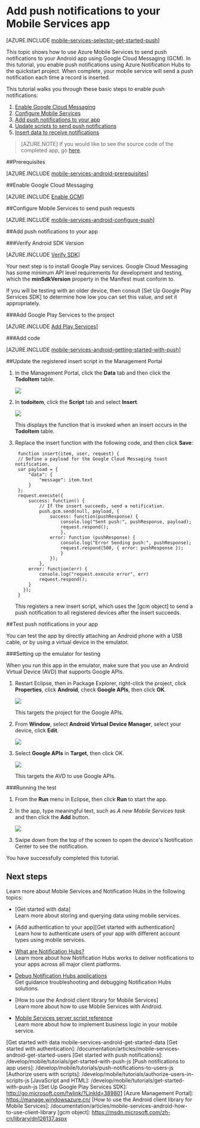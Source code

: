 <properties 
	pageTitle="Get started with push notifications (Android JavaScript) | Mobile Dev Center" 
	description="Learn how to use Azure Mobile Services to send push notifications to your Android JavaScript app." 
	services="mobile-services, notification-hubs" 
	documentationCenter="android" 
	authors="RickSaling" 
	writer="ricksal" 
	manager="dwrede" 
	editor=""/>

<tags 
	ms.service="mobile-services" 
	ms.date="06/03/2015" 
	wacn.date=""/>

# Add push notifications to your Mobile Services app

[AZURE.INCLUDE [mobile-services-selector-get-started-push](../includes/mobile-services-selector-get-started-push-EC.md)]

This topic shows how to use Azure Mobile Services to send push notifications to your Android app using Google Cloud Messaging (GCM). In this tutorial, you enable push notifications using Azure Notification Hubs to the quickstart project. When complete, your mobile service will send a push notification each time a record is inserted.

This tutorial walks you through these basic steps to enable push notifications:

1. [Enable Google Cloud Messaging](#register)
2. [Configure Mobile Services](#configure)
3. [Add push notifications to your app](#add-push)
4. [Update scripts to send push notifications](#update-scripts)
5. [Insert data to receive notifications](#test)


>[AZURE.NOTE] If you would like to see the source code of the completed app, go <a href="https://github.com/RickSaling/mobile-services-samples/tree/futures/GettingStartedWithPush/Android" target="_blank">here</a>.

##Prerequisites

[AZURE.INCLUDE [mobile-services-android-prerequisites](../includes/mobile-services-android-prerequisites-EC.md)]

##<a id="register"></a>Enable Google Cloud Messaging

[AZURE.INCLUDE [Enable GCM](../includes/mobile-services-enable-Google-cloud-messaging.md)]

##<a id="configure"></a>Configure Mobile Services to send push requests

[AZURE.INCLUDE [mobile-services-android-configure-push](../includes/mobile-services-android-configure-push.md)]

##<a id="add-push"></a>Add push notifications to your app

###Verify Android SDK Version

[AZURE.INCLUDE [Verify SDK](../includes/mobile-services-verify-android-sdk-version-EC.md)]

Your next step is to install Google Play services. Google Cloud Messaging has some minimum API level requirements for development and testing, which the **minSdkVersion** property in the Manifest must conform to. 

If you will be testing with an older device, then consult [Set Up Google Play Services SDK] to determine how low you can set this value, and set it appropriately.

###Add Google Play Services to the project

[AZURE.INCLUDE [Add Play Services](../includes/mobile-services-add-Google-play-services-EC.md)]

###Add code

[AZURE.INCLUDE [mobile-services-android-getting-started-with-push](../includes/mobile-services-android-getting-started-with-push-EC.md)]


##<a id="update-scripts"></a>Update the registered insert script in the Management Portal

1. In the Management Portal, click the **Data** tab and then click the **TodoItem** table. 

   	![](./media/mobile-services-javascript-backend-android-get-started-push-EC/mobile-portal-data-tables.png)

2. In **todoitem**, click the **Script** tab and select **Insert**.
   
  	![](./media/mobile-services-javascript-backend-android-get-started-push-EC/mobile-insert-script-push2.png)

   	This displays the function that is invoked when an insert occurs in the **TodoItem** table.

3. Replace the insert function with the following code, and then click **Save**:

		function insert(item, user, request) {
		// Define a payload for the Google Cloud Messaging toast notification.
		var payload = {
		    "data": {
		        "message": item.text 
		    }
		};		
		request.execute({
		    success: function() {
		        // If the insert succeeds, send a notification.
		        push.gcm.send(null, payload, {
		            success: function(pushResponse) {
		                console.log("Sent push:", pushResponse, payload);
		                request.respond();
		                },              
		            error: function (pushResponse) {
		                console.log("Error Sending push:", pushResponse);
		                request.respond(500, { error: pushResponse });
		                }
		            });
		        },
		    error: function(err) {
		        console.log("request.execute error", err)
		        request.respond();
		    }
		  });
		}

   	This registers a new insert script, which uses the [gcm object] to send a push notification to all registered devices after the insert succeeds. 

##<a id="test"></a>Test push notifications in your app

You can test the app by directly attaching an Android phone with a USB cable, or by using a virtual device in the emulator.

###Setting up the emulator for testing

When you run this app in the emulator, make sure that you use an Android Virtual Device (AVD) that supports Google APIs.

1. Restart Eclipse, then in Package Explorer, right-click the project, click **Properties**, click **Android**, check **Google APIs**, then click **OK**.

	![](./media/mobile-services-javascript-backend-android-get-started-push-EC/mobile-services-import-android-properties.png)

  	This targets the project for the Google APIs.

2. From **Window**, select **Android Virtual Device Manager**, select your device, click **Edit**.

	![](./media/mobile-services-javascript-backend-android-get-started-push-EC/mobile-services-android-virtual-device-manager.png)

3. Select **Google APIs** in **Target**, then click OK.

   	![](./media/mobile-services-javascript-backend-android-get-started-push-EC/mobile-services-android-virtual-device-manager-edit.png)

	This targets the AVD to use Google APIs.

###Running the test

1. From the **Run** menu in Eclipse, then click **Run** to start the app.

2. In the app, type meaningful text, such as _A new Mobile Services task_ and then click the **Add** button.

  	![](./media/mobile-services-javascript-backend-android-get-started-push-EC/mobile-quickstart-push1-android.png)

3. Swipe down from the top of the screen to open the device's Notification Center to see the notification.


You have successfully completed this tutorial.


## <a name="next-steps"> </a>Next steps

<!---This tutorial demonstrated the basics of enabling an Android app to use Mobile Services and Notification Hubs to send push notifications. Next, consider completing the next tutorial, [Send push notifications to authenticated users], which shows how to use tags to send push notifications from a Mobile Service to only an authenticated user.

+ [Send push notifications to authenticated users]
	<br/>Learn how to use tags to send push notifications from a Mobile Service to only an authenticated user.

+ [Send broadcast notifications to subscribers]
	<br/>Learn how users can register and receive push notifications for categories they're interested in.

+ [Send template-based notifications to subscribers]
	<br/>Learn how to use templates to send push notifications from a Mobile Service, without having to craft platform-specific payloads in your back-end.
-->

Learn more about Mobile Services and Notification Hubs in the following topics:

* [Get started with data]
  <br/>Learn more about storing and querying data using mobile services.

* [Add authentication to your app][Get started with authentication]
  <br/>Learn how to authenticate users of your app with different account types using mobile services.

* [What are Notification Hubs?]
  <br/>Learn more about how Notification Hubs works to deliver notifications to your apps across all major client platforms.

* [Debug Notification Hubs applications](https://msdn.microsoft.com/zh-cn/library/dn530751.aspx)
  </br>Get guidance troubleshooting and debugging Notification Hubs solutions. 

* [How to use the Android client library for Mobile Services]
  <br/>Learn more about how to use Mobile Services with Android.

* [Mobile Services server script reference]
  <br/>Learn more about how to implement business logic in your mobile service.


<!-- Anchors. -->
[Register your app for push notifications and configure Mobile Services]: #register
[Update the generated push notification code]: #update-scripts
[Insert data to receive notifications]: #test
[Next Steps]:#next-steps

<!-- Images. -->
[13]: ./media/mobile-services-windows-store-javascript-get-started-push/mobile-quickstart-push1.png
[14]: ./media/mobile-services-windows-store-javascript-get-started-push/mobile-quickstart-push2.png


<!-- URLs. -->
[Submit an app page]: http://go.microsoft.com/fwlink/p/?LinkID=266582
[My Applications]: http://go.microsoft.com/fwlink/p/?LinkId=262039
[Live SDK for Windows]: http://go.microsoft.com/fwlink/p/?LinkId=262253
[Get started with Mobile Services]: /documentation/articles/mobile-services-android-get-started
[Get started with data mobile-services-android-get-started-data
[Get started with authentication]: /documentation/articles/mobile-services-android-get-started-users
[Get started with push notifications]: /develop/mobile/tutorials/get-started-with-push-js
[Push notifications to app users]: /develop/mobile/tutorials/push-notifications-to-users-js
[Authorize users with scripts]: /develop/mobile/tutorials/authorize-users-in-scripts-js
[JavaScript and HTML]: /develop/mobile/tutorials/get-started-with-push-js
[Set Up Google Play Services SDK]: http://go.microsoft.com/fwlink/?LinkId=389801
[Azure Management Portal]: https://manage.windowsazure.cn/
[How to use the Android client library for Mobile Services]: /documentation/articles/mobile-services-android-how-to-use-client-library
[gcm object]: https://msdn.microsoft.com/zh-cn/library/dn126137.aspx

[Mobile Services server script reference]: http://go.microsoft.com/fwlink/?LinkId=262293

[Send push notifications to authenticated users]: /documentation/articles/mobile-services-javascript-backend-android-push-notifications-app-users
[What are Notification Hubs?]: /documentation/articles/notification-hubs-overview
[Send broadcast notifications to subscribers]: /documentation/articles/notification-hubs-android-send-breaking-news
[Send template-based notifications to subscribers]: /documentation/articles/notification-hubs-android-send-localized-breaking-news